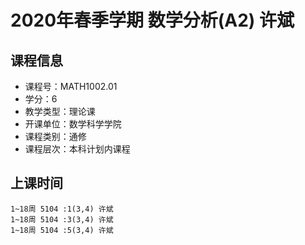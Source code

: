 # 2020年春季学期 数学分析(A2) 许斌






## 课程信息

- 课程号：MATH1002.01
- 学分：6
- 教学类型：理论课
- 开课单位：数学科学学院
- 课程类别：通修
- 课程层次：本科计划内课程

## 上课时间

```
1~18周 5104 :1(3,4) 许斌
1~18周 5104 :3(3,4) 许斌
1~18周 5104 :5(3,4) 许斌
```

